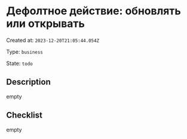 # Дефолтное действие: обновлять или открывать

Created at: `2023-12-20T21:05:44.054Z`

Type: `business`

State: `todo`

## Description
empty

## Checklist
empty
